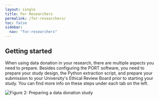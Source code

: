 ```yaml
---
layout: single
title: For Researchers
permalink: /for-researchers/
toc: false
sidebar:
  nav: "for-researchers"
---
```


## Getting started

When using data donation in your research, there are multiple aspects you need to prepare. Besides configuring the PORT software, you need to prepare your study design, the Python extraction script, and prepare your submission to your University's Ethical Review Board prior to starting your study. You can find more info on these steps under each tab on the left. 

![Figure 2: Preparing a data donation study](/assets/images/for-researchers/study_overview.jpg)